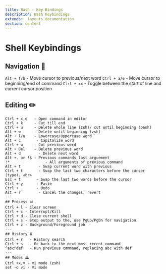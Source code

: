 ```yaml
---
title: Bash - Key Bindings
description: Bash Keybindings
extends: _layouts.documentation
section: content
---
```


# Shell Keybindings

## Navigation 🚀
`Alt + f/b`  - Move cursor to previous/next word
`Ctrl + a/e` - Move cursor to beginning/end of command
`Ctrl + xx`  - Toggle between the start of line and current cursor position

## Editing ✏️
```
Ctrl + x,e   - Open command in editor
Ctrl + k     - Cut till end
Ctrl + u     - Delete whole line (zsh)/ cut until beginning (bash)
Alt + w      - Delete until beginning (zsh)
Alt + l/u    - Lowercase/Uppercase word
Alt + c       - Capitalize word
Ctrl + w     - Cut previous word
Alt + Del    - Delete previous word
Alt + d        - Delete next word
Alt +. or !$ - Previous commands last arguement
!*                - All arguments of previous command
Alt + t        - Swap current word with previous
Ctrl + t       - Swap the last two characters before the cursor (typo). <br>
Esc + t       - Swap the last two words before the cursor
Ctrl + y      - Paste
Ctrl + _      - Undo
Alt + r        - Cancel the changes, revert
---
## Process 📊
Ctrl + l - Clear screen
Ctrl + c - Interrupt/Kill
Ctrl + d - Close current shell
Ctrl + s - Stop output to the, use PgUp/PgDn for navigation
Ctrl + z - Background/Foreground job
---
## History ⏳
Ctrl + r   - History search
Ctrl + s   - Go back to the next most recent command
^abc^def   - Run previous command, replacing abc with def
---
## Modes 🕹️
Ctrl +x,v - vi mode (zsh)
set -o vi - Vi mode
```